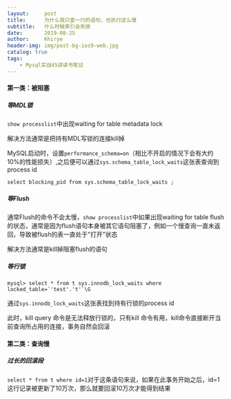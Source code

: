 ```yaml
---
layout:     post
title:      为什么我只查一行的语句，也执行这么慢
subtitle:   什么时候索引会失效
date:       2019-08-25
author:     Khirye
header-img: img/post-bg-ios9-web.jpg
catalog: true
tags:
    - Mysql实战45讲读书笔记
---
```

#### 第一类：被阻塞

##### 等MDL锁

```show processlist```中出现waiting for table metadata lock

解决方法通常是把持有MDL写锁的连接kill掉

MySQL启动时，设置```performance_schema=on```（相比不开启的情况下会有大约10%的性能损失）,之后便可以通过```sys.schema_table_lock_waits```这张表查询到process id

```select blocking_pid from sys.schema_table_lock_waits ;```

##### 等Flush

通常Flush的命令不会太慢，```show processlist```中如果出现waiting for table flush的状态，通常是因为flush语句本身被其它语句阻塞了，例如一个慢查询一直未返回，导致被flush的表一直处于"打开"状态

解决方法通常是kill掉阻塞flush的语句

##### 等行锁

```mysql> select * from t sys.innodb_lock_waits where locked_table=`'test'.'t'`\G```

通过```sys.innodb_lock_waits```这张表找到持有行锁的process id

此时，kill query 命令是无法释放行锁的，只有kill 命令有用，kill命令直接断开当前查询所占用的连接，事务自然会回滚

#### 第二类：查询慢

##### 过长的回滚段

```select * from t where id=1```对于这条语句来说，如果在此事务开始之后，id=1这行记录被更新了10万次，那么就要回滚10万次才能得到结果

